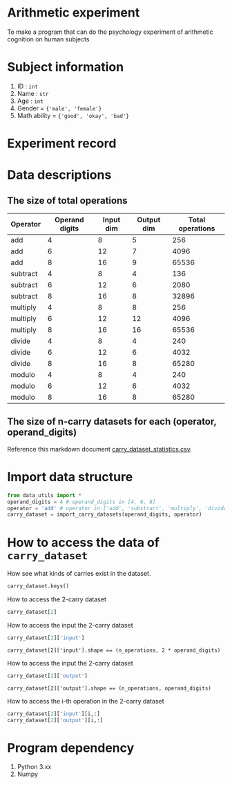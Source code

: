 # Arithmetic experiment
To make a program that can do the psychology experiment of arithmetic cognition on human subjects

# Subject information
1. ID : `int`
1. Name : `str`
1. Age : `int`
1. Gender = `{'male', 'female'}`
1. Math ability = `{'good', 'okay', 'bad'}`

# Experiment record

# Data descriptions
## The size of total operations

| Operator | Operand digits | Input dim | Output dim | Total operations |
|----------|----------------|-----------|------------|------------------|
| add      | 4              | 8         | 5          | 256              |
| add      | 6              | 12        | 7          | 4096             |
| add      | 8              | 16        | 9          | 65536            |
| subtract | 4              | 8         | 4          | 136              |
| subtract | 6              | 12        | 6          | 2080             |
| subtract | 8              | 16        | 8          | 32896            |
| multiply | 4              | 8         | 8          | 256              |
| multiply | 6              | 12        | 12         | 4096             |
| multiply | 8              | 16        | 16         | 65536            |
| divide   | 4              | 8         | 4          | 240              |
| divide   | 6              | 12        | 6          | 4032             |
| divide   | 8              | 16        | 8          | 65280            |
| modulo   | 4              | 8         | 4          | 240              |
| modulo   | 6              | 12        | 6          | 4032             |
| modulo   | 8              | 16        | 8          | 65280            |

## The size of n-carry datasets for each (operator, operand_digits)

Reference this markdown document [carry_dataset_statistics.csv](carry_dataset_statistics.csv).

# Import data structure
```Python
from data_utils import *
operand_digits = 4 # operand_digits in [4, 6, 8]
operator = 'add' # operator in ['add', 'substract', 'multiply', 'divide', 'modulo']
carry_dataset = import_carry_datasets(operand_digits, operator)
```

# How to access the data of `carry_dataset`
How see what kinds of carries exist in the dataset.
```Python
carry_dataset.keys()
```

How to access the 2-carry dataset
```Python
carry_dataset[2]
```

How to access the input the 2-carry dataset
```Python
carry_dataset[2]['input']
```
`carry_dataset[2]['input'].shape == (n_operations, 2 * operand_digits)`

How to access the input the 2-carry dataset
```Python
carry_dataset[2]['output']
```
`carry_dataset[2]['output'].shape == (n_operations, operand_digits)`

How to access the i-th operation in the 2-carry dataset
```Python
carry_dataset[2]['input'][i,:]
carry_dataset[2]['output'][i,:]
```

# Program dependency
1. Python 3.xx
1. Numpy

